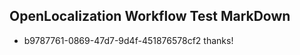 ## OpenLocalization Workflow Test MarkDown
* b9787761-0869-47d7-9d4f-451876578cf2 thanks!

<!--HONumber=Aug16_HO4-->



